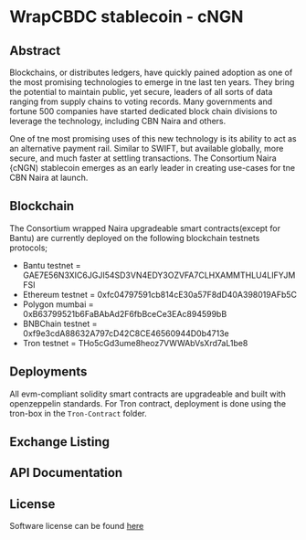 # WrapCBDC stablecoin - cNGN
## Abstract
Blockchains, or distributes ledgers, have quickly pained adoption as one of the most promising technologies to emerge in tne last ten years. They bring the potential to maintain public, yet secure, leaders of all sorts of data ranging from supply chains to voting records. Many governments and fortune 500 companies have started dedicated block chain divisions to leverage the technology, including CBN Naira and others.

One of tne most promising uses of this new technology is its ability to act as an alternative payment rail. Similar to SWIFT, but available globally, more secure, and much faster at settling transactions. The Consortium Naira {cNGN) stablecoin emerges as an early leader in creating use-cases for tne CBN Naira at launch.

## Blockchain
The Consortium wrapped Naira upgradeable smart contracts(except for Bantu) are currently deployed on the following blockchain testnets protocols;
- Bantu testnet = GAE7E56N3XIC6JGJI54SD3VN4EDY3OZVFA7CLHXAMMTHLU4LIFYJMFSI
- Ethereum testnet = 0xfc04797591cb814cE30a57F8dD40A398019AFb5C
- Polygon mumbai = 0xB63799521b6FaBAbAd2F6fbBceCe3EAc894599bB
- BNBChain testnet = 0xf9e3cdA88632A797cD42C8CE46560944D0b4713e
- Tron testnet = THo5cGd3ume8heoz7VWWAbVsXrd7aL1be8

## Deployments
All evm-compliant solidity smart contracts are upgradeable and built with openzeppelin standards. For Tron contract, deployment is done using the tron-box in the `Tron-Contract` folder.

## Exchange Listing

## API Documentation

## License
Software license can be found [here](https://github.com/ConvexityTeam/wrapcbdc/blob/main/LICENSE)

